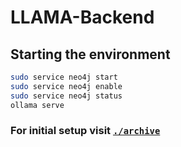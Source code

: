 # LLAMA-Backend

## Starting the environment

```bash
sudo service neo4j start
sudo service neo4j enable
sudo service neo4j status
ollama serve
```

### For initial setup visit [`./archive`](./archive/README.md) 